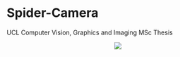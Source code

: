 # Spider-Camera
UCL Computer Vision, Graphics and Imaging MSc Thesis  

<div align="center"><img src ="https://raw.githubusercontent.com/germain-hug/SpiderCamera/master/imgs/overview.png" /></div>  
